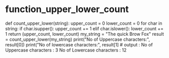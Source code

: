 # function_upper_lower_count
def count_upper_lower(string):
    upper_count = 0
    lower_count = 0
    for char in string:
        if char.isupper():
            upper_count += 1
        elif char.islower():
            lower_count += 1
    return (upper_count, lower_count)
my_string = "The quick Brow Fox"
result = count_upper_lower(my_string)
print("No of Uppercase characters:", result[0])
print("No of lowercase characters:", result[1]          # output : No of Uppercase characters : 3
                                                                    No of Lowercase characters : 12
